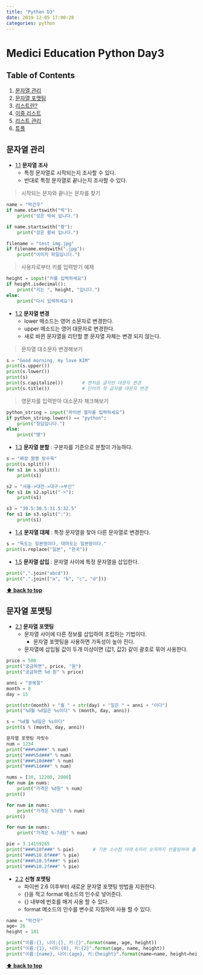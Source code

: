 ```yaml
---
title: "Python D3"
date: 2019-12-05 17:00:28
categories: python
---
```


# Medici Education Python Day3

## Table of Contents
  1. [문자열 관리](#char-admin)
  1. [문자열 포맷팅](#문자열-포맷팅)
  1. [리스트란?](#what's-list)
  1. [이중 리스트](#dupli-list)
  1. [리스트 관리](#list-admin)
  1. [튜플](#tuple)
  
## 문자열 관리

<a name="char--invest"></a><a name="1.1"></a>
  - [1.1](#char--invest) **문자열 조사**  
    + 특정 문자열로 시작되는지 조사할 수 있다.  
    + 반대로 특정 문자열로 끝나는지 조사할 수 있다.  

> 시작되는 문자와 끝나는 문자를 찾기
```python
name = "박건우"
if name.startswith("박"):
    print("성은 박씨 입니다.")

if name.startswith("황"):
    print("성은 황씨 입니다.")

filename = "test_img.jpg"
if filename.endswith(".jpg"):
    print("이미지 파일입니다.")
```

> 사용자로부터 키를 입력받기 예제
```python
height = input("키를 입력하세요")
if height.isdecimal():
    print("키는 ", height, "입니다.")
else:
    print("다시 입력하세요")
```

<a name="char--change"></a><a name="1.2"></a>
  - [1.2](#char--change) **문자열 변경**  
    + lower 메소드는 영어 소문자로 변경한다.  
    + upper 메소드는 영어 대문자로 변경한다.  
    + 새로 바뀐 문자열을 리턴할 뿐 문자열 자체는 변경 되지 않는다.

> 문자열 대소문자 변경해보기
```python
s = "Good morning, my love KIM"
print(s.upper())
print(s.lower())
print(s)  
print(s.capitalize())       # 맨처음 글자만 대문자 변경
print(s.title())            # 단어의 첫 글자를 대문자 변경
```

> 영문자를 입력받아 대소문자 체크해보기
```python
python_string = input("파이썬 철자를 입력하세요")
if python_string.lower() == "python":
    print("정답입니다.")
else:
    print("땡")
```

<a name="char--split"></a><a name="1.3"></a>
  - [1.3](#char--split) **문자열 분할** : 구분자를 기준으로 분할이 가능하다.

```python
s = "짜장 짬뽕 탕수육"
print(s.split())
for s1 in s.split():
    print(s1)

s2 = "서울->대전->대구->부산"
for s1 in s2.split("->"):
    print(s1)

s3 = "30.5:30.5:31.5:32.5"
for s1 in s3.split(":"):
    print(s1)
```

<a name="char--replace"></a><a name="1.4"></a>
  - [1.4](#char--replace) **문자열 대체** : 특정 문자열을 찾아 다른 문자열로 변경한다.
    
 ```python
 s = "독도는 일본땅이다, 대마도는 일본땅이다."
print(s.replace("일본", "한국"))
 ```

<a name="char--insert"></a><a name="1.5"></a>
  - [1.5](#char--insert) **문자열 삽입** : 문자열 사이에 특정 문자열을 삽입한다.
  
  ```python
  print(",".join("abcd"))
print(",".join(["a", "b", "c", "d"]))
```

**[⬆ back to top](#table-of-contents)**


## 문자열 포맷팅

<a name="char--format"></a><a name="2.1"></a>
  - [2.1](#char--format) **문자열 포맷팅**  
    + 문자열 사이에 다른 정보를 삽입하여 조립하는 기법이다.
      * 문자열 포맷팅을 사용하면 가독성이 높아 진다.
    + 문자열에 삽입될 값이 두개 이상이면 (값1, 값2) 같이 괄호로 묶어 사용한다.
    
```python
price = 500
print("궁금하면", price, "원")
print("궁금하면 %d 원" % price)

anni = "광복절"
month = 8
day = 15

print(str(month) + "월 " + str(day) + "일은 " + anni + "이다")
print("%d월 %d일은 %s이다" % (month, day, anni))

s = "%d월 %d일은 %s이다"
print(s % (month, day, anni))

문자열 포맷팅 자릿수
num = 1234
print("###%d###" % num)
print("###%5d###" % num)
print("###%10d###" % num)
print("###%1d###" % num)

nums = [30, 12200, 2000]
for num in nums:
    print("가격은 %d원" % num)
print()

for num in nums:
    print("가격은 %7d원" % num)
print()

for num in nums:
    print("가격은 %-7d원" % num)

pie = 3.14159265
print("###%10f###" % pie)       # 기본 소수점 아래 6자리 숫자까지 반올림하여 출력
print("###%10.8f###" % pie)
print("###%10.5f###" % pie)
print("###%10.2f###" % pie)
```

<a name="char--newformat"></a><a name="2.2"></a>
  - [2.2](#char--newformat) **신형 포맷팅**  
    + 파이썬 2.6 이후부터 새로운 문자열 포맷팅 방법을 지원한다.
    + {}을 적고 format 메소드의 인수로 넣어준다.
    + {} 내부에 번호를 매겨 사용 할 수 있다.
    + format 메소드의 인수를 변수로 지정하여 사용 할 수 있다.

```python
name = "박건우"
age= 26
height = 181

print("이름:{}, 나이:{}, 키:{}".format(name, age, height))
print("이름:{1}, 나이:{0}, 키:{2}".format(age, name, height))
print("이름:{name}, 나이:{age}, 키:{height}".format(name=name, height=height, age=age))
```

**[⬆ back to top](#table-of-contents)**

